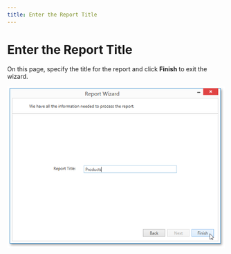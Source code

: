 ```yaml
---
title: Enter the Report Title
---
```

# Enter the Report Title
On this page, specify the title for the report and click **Finish** to exit the wizard.

![WPDDesigner_ReportWizard_ReportTitle](../../../../../images/img122895.png)